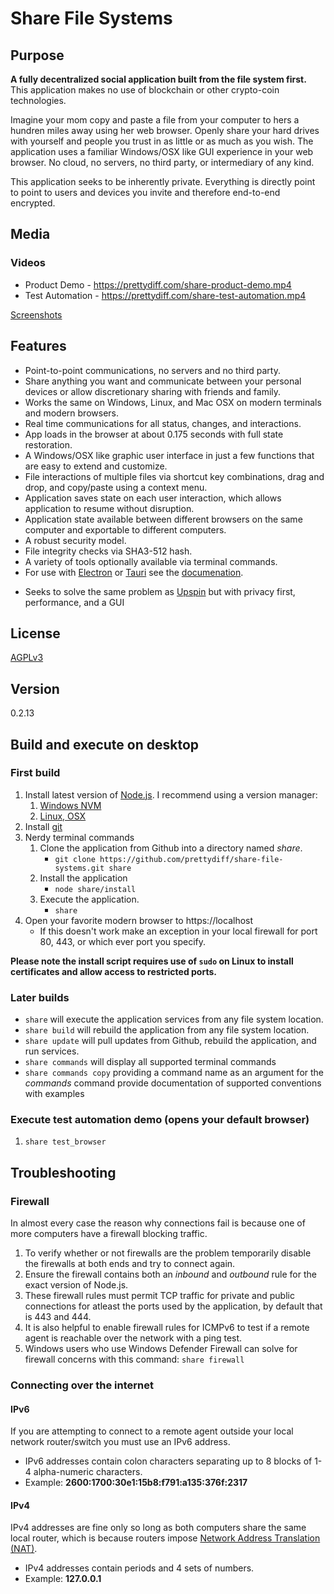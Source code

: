 # Share File Systems

## Purpose
**A fully decentralized social application built from the file system first.**  This application makes no use of blockchain or other crypto-coin technologies.

Imagine your mom copy and paste a file from your computer to hers a hundren miles away using her web browser.  Openly share your hard drives with yourself and people you trust in as little or as much as you wish.  The application uses a familiar Windows/OSX like GUI experience in your web browser.  No cloud, no servers, no third party, or intermediary of any kind.

This application seeks to be inherently private.  Everything is directly point to point to users and devices you invite and therefore end-to-end encrypted.

## Media
### Videos
 * Product Demo - https://prettydiff.com/share-product-demo.mp4
 * Test Automation - https://prettydiff.com/share-test-automation.mp4

[Screenshots](documentation/screenshots.md)

## Features
* Point-to-point communications, no servers and no third party.
* Share anything you want and communicate between your personal devices or allow discretionary sharing with friends and family.
* Works the same on Windows, Linux, and Mac OSX on modern terminals and modern browsers.
* Real time communications for all status, changes, and interactions.
* App loads in the browser at about 0.175 seconds with full state restoration.
* A Windows/OSX like graphic user interface in just a few functions that are easy to extend and customize.
* File interactions of multiple files via shortcut key combinations, drag and drop, and copy/paste using a context menu.
* Application saves state on each user interaction, which allows application to resume without disruption.
* Application state available between different browsers on the same computer and exportable to different computers.
* A robust security model.
* File integrity checks via SHA3-512 hash.
* A variety of tools optionally available via terminal commands.
* For use with [Electron](https://www.electronjs.org/) or [Tauri](https://tauri.app/) see the [documenation](./documentation/electron_tauri.md). 
<!-- cspell:disable-next-line -->
* Seeks to solve the same problem as [Upspin](https://upspin.googlesource.com/upspin/) but with privacy first, performance, and a GUI

## License
[AGPLv3](https://www.gnu.org/licenses/agpl-3.0.en.html)

## Version
0.2.13

## Build and execute on desktop
### First build
1. Install latest version of [Node.js](https://nodejs.org). I recommend using a version manager:
   1. [Windows NVM](https://github.com/coreybutler/nvm-windows)
   1. [Linux, OSX](https://github.com/nvm-sh/nvm)
1. Install [git](https://git-scm.com/downloads)
1. Nerdy terminal commands
   1. Clone the application from Github into a directory named *share*.
      * `git clone https://github.com/prettydiff/share-file-systems.git share`
   1. Install the application
      * `node share/install`
   1. Execute the application.
      * `share`
1. Open your favorite modern browser to https://localhost
   * If this doesn't work make an exception in your local firewall for port 80, 443, or which ever port you specify.

**Please note the install script requires use of `sudo` on Linux to install certificates and allow access to restricted ports.**

### Later builds
* `share` will execute the application services from any file system location.
* `share build` will rebuild the application from any file system location.
* `share update` will pull updates from Github, rebuild the application, and run services.
* `share commands` will display all supported terminal commands
* `share commands copy` providing a command name as an argument for the *commands* command provide documentation of supported conventions with examples

### Execute test automation demo (opens your default browser)
1. `share test_browser`

## Troubleshooting
### Firewall
In almost every case the reason why connections fail is because one of more computers have a firewall blocking traffic.
   1. To verify whether or not firewalls are the problem temporarily disable the firewalls at both ends and try to connect again.
   1. Ensure the firewall contains both an *inbound* and *outbound* rule for the exact version of Node.js.
   1. These firewall rules must permit TCP traffic for private and public connections for atleast the ports used by the application, by default that is 443 and 444.
   1. It is also helpful to enable firewall rules for ICMPv6 to test if a remote agent is reachable over the network with a ping test.
   1. Windows users who use Windows Defender Firewall can solve for firewall concerns with this command: `share firewall`

### Connecting over the internet
#### IPv6
If you are attempting to connect to a remote agent outside your local network router/switch you must use an IPv6 address.
   * IPv6 addresses contain colon characters separating up to 8 blocks of 1-4 alpha-numeric characters.
   * Example: **2600:1700:30e1:15b8:f791:a135:376f:2317**

#### IPv4
IPv4 addresses are fine only so long as both computers share the same local router, which is because routers impose [Network Address Translation (NAT)](https://en.wikipedia.org/wiki/Network_address_translation).
   * IPv4 addresses contain periods and 4 sets of numbers.
   * Example: **127.0.0.1**
<!--
## Install on IPhone
1. Download iSH from the app store.  It is a Linux shell.  Open it.
</!-- cspell:disable --/>
1. In iSH execute command to install a package manager: `wget -qO- http://dl-cdn.alpinelinux.org/alpine/v3.12/main/x86/apk-tools-static-2.10.5-r1.apk | tar -xz sbin/apk.static && ./sbin/apk.static add apk-tools && rm sbin/apk.static`
   * For a list of available packages see: https://github.com/ish-app/ish/wiki/What-works%3F
</!-- cspell:enable --/>
1. Then install wget: `apk update && apk add --no-cache wget`
1. Download Node using wget: `wget https://nodejs.org/dist/v15.14.0/node-v15.14.0-linux-x64.tar.xz && tar -xf node-v15.14.0-linux-x64.tar.xz`
-->
